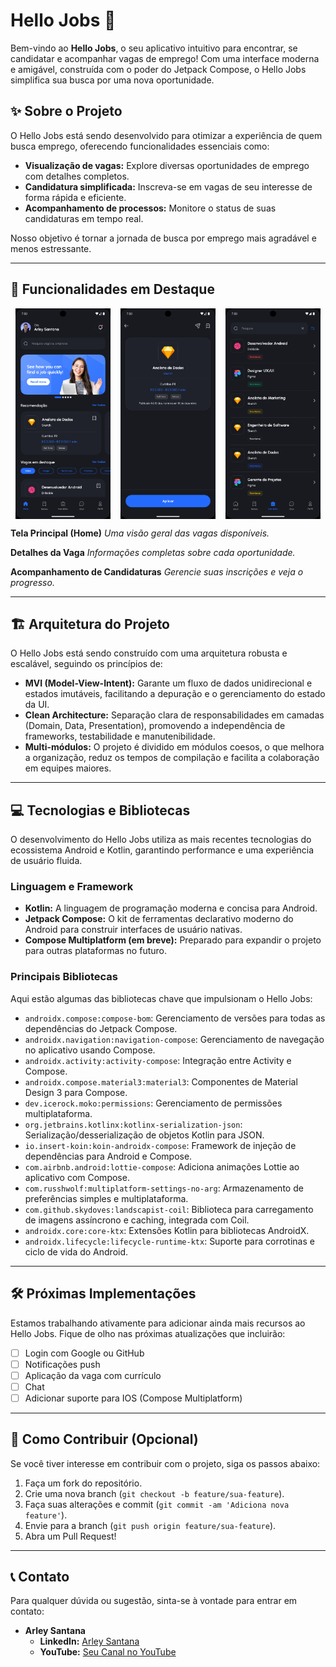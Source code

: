 # Hello Jobs 👋

Bem-vindo ao **Hello Jobs**, o seu aplicativo intuitivo para encontrar, se candidatar e acompanhar vagas de emprego! Com uma interface moderna e amigável, construída com o poder do Jetpack Compose, o Hello Jobs simplifica sua busca por uma nova oportunidade.

## ✨ Sobre o Projeto

O Hello Jobs está sendo desenvolvido para otimizar a experiência de quem busca emprego, oferecendo funcionalidades essenciais como:

* **Visualização de vagas:** Explore diversas oportunidades de emprego com detalhes completos.
* **Candidatura simplificada:** Inscreva-se em vagas de seu interesse de forma rápida e eficiente.
* **Acompanhamento de processos:** Monitore o status de suas candidaturas em tempo real.

Nosso objetivo é tornar a jornada de busca por emprego mais agradável e menos estressante.

---

## 🚀 Funcionalidades em Destaque

<div style="display: flex; justify-content: space-around; align-items: flex-start;">
    <img src="https://raw.githubusercontent.com/ArleyPereira/HelloJob/refs/heads/main/design/src/main/java/br/com/hellodev/design/presenter/previews/home_screen.png" width="30%" alt="Tela Inicial do Hello Jobs">
    <img src="https://raw.githubusercontent.com/ArleyPereira/HelloJob/refs/heads/main/design/src/main/java/br/com/hellodev/design/presenter/previews/job_details_screen.png" width="30%" alt="Tela de Detalhes da Vaga do Hello Jobs">
    <img src="https://raw.githubusercontent.com/ArleyPereira/HelloJob/refs/heads/main/design/src/main/java/br/com/hellodev/design/presenter/previews/applications_screen.png" width="30%" alt="Tela de Acompanhamento de Candidaturas do Hello Jobs">
</div>

**Tela Principal (Home)**
_Uma visão geral das vagas disponíveis._

**Detalhes da Vaga**
_Informações completas sobre cada oportunidade._

**Acompanhamento de Candidaturas**
_Gerencie suas inscrições e veja o progresso._

---

## 🏗️ Arquitetura do Projeto

O Hello Jobs está sendo construído com uma arquitetura robusta e escalável, seguindo os princípios de:

* **MVI (Model-View-Intent):** Garante um fluxo de dados unidirecional e estados imutáveis, facilitando a depuração e o gerenciamento do estado da UI.
* **Clean Architecture:** Separação clara de responsabilidades em camadas (Domain, Data, Presentation), promovendo a independência de frameworks, testabilidade e manutenibilidade.
* **Multi-módulos:** O projeto é dividido em módulos coesos, o que melhora a organização, reduz os tempos de compilação e facilita a colaboração em equipes maiores.

---

## 💻 Tecnologias e Bibliotecas

O desenvolvimento do Hello Jobs utiliza as mais recentes tecnologias do ecossistema Android e Kotlin, garantindo performance e uma experiência de usuário fluida.

### Linguagem e Framework

* **Kotlin:** A linguagem de programação moderna e concisa para Android.
* **Jetpack Compose:** O kit de ferramentas declarativo moderno do Android para construir interfaces de usuário nativas.
* **Compose Multiplatform (em breve):** Preparado para expandir o projeto para outras plataformas no futuro.

### Principais Bibliotecas

Aqui estão algumas das bibliotecas chave que impulsionam o Hello Jobs:

* `androidx.compose:compose-bom`: Gerenciamento de versões para todas as dependências do Jetpack Compose.
* `androidx.navigation:navigation-compose`: Gerenciamento de navegação no aplicativo usando Compose.
* `androidx.activity:activity-compose`: Integração entre Activity e Compose.
* `androidx.compose.material3:material3`: Componentes de Material Design 3 para Compose.
* `dev.icerock.moko:permissions`: Gerenciamento de permissões multiplataforma.
* `org.jetbrains.kotlinx:kotlinx-serialization-json`: Serialização/desserialização de objetos Kotlin para JSON.
* `io.insert-koin:koin-androidx-compose`: Framework de injeção de dependências para Android e Compose.
* `com.airbnb.android:lottie-compose`: Adiciona animações Lottie ao aplicativo com Compose.
* `com.russhwolf:multiplatform-settings-no-arg`: Armazenamento de preferências simples e multiplataforma.
* `com.github.skydoves:landscapist-coil`: Biblioteca para carregamento de imagens assíncrono e caching, integrada com Coil.
* `androidx.core:core-ktx`: Extensões Kotlin para bibliotecas AndroidX.
* `androidx.lifecycle:lifecycle-runtime-ktx`: Suporte para corrotinas e ciclo de vida do Android.

---

## 🛠️ Próximas Implementações

Estamos trabalhando ativamente para adicionar ainda mais recursos ao Hello Jobs. Fique de olho nas próximas atualizações que incluirão:

-   [ ] Login com Google ou GitHub
-   [ ] Notificações push
-   [ ] Aplicação da vaga com currículo
-   [ ] Chat
-   [ ] Adicionar suporte para IOS (Compose Multiplatform)

---

## 🤝 Como Contribuir (Opcional)

Se você tiver interesse em contribuir com o projeto, siga os passos abaixo:

1.  Faça um fork do repositório.
2.  Crie uma nova branch (`git checkout -b feature/sua-feature`).
3.  Faça suas alterações e commit (`git commit -am 'Adiciona nova feature'`).
4.  Envie para a branch (`git push origin feature/sua-feature`).
5.  Abra um Pull Request!

---

## 📞 Contato

Para qualquer dúvida ou sugestão, sinta-se à vontade para entrar em contato:

* **Arley Santana**
    * **LinkedIn:** [Arley Santana](https://www.linkedin.com/in/arley-santana-53546918b/)
    * **YouTube:** [Seu Canal no YouTube](https://www.youtube.com/@hellodevs)

